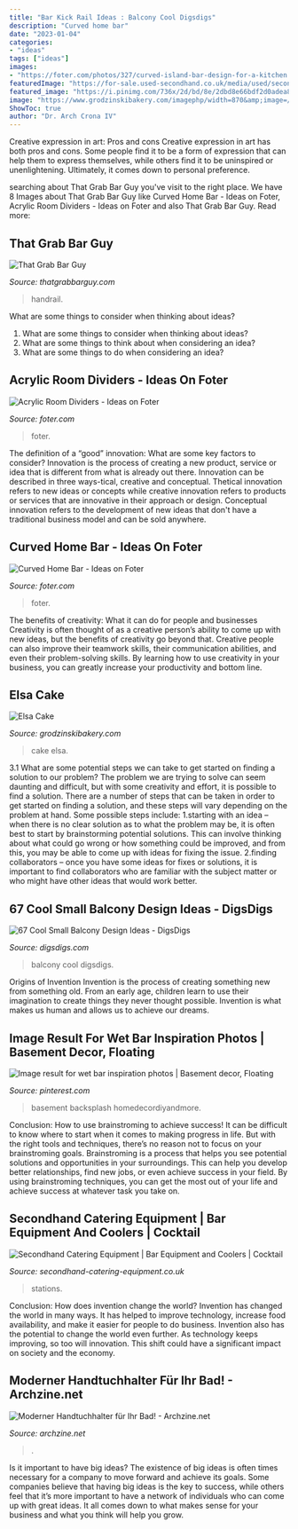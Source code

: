 ```yaml
---
title: "Bar Kick Rail Ideas : Balcony Cool Digsdigs"
description: "Curved home bar"
date: "2023-01-04"
categories:
- "ideas"
tags: ["ideas"]
images:
- "https://foter.com/photos/327/curved-island-bar-design-for-a-kitchen.jpg"
featuredImage: "https://for-sale.used-secondhand.co.uk/media/used/secondhand/images/59954/cocktail-bar-stations-with-ice-wells-and-speed-rails-london/1200/cocktail-bar-stations-with-ice-wells-and-speed-rails-london-367.jpg"
featured_image: "https://i.pinimg.com/736x/2d/bd/8e/2dbd8e66bdf2d0adea84787f5a8e5b17.jpg"
image: "https://www.grodzinskibakery.com/imagephp/width=870&amp;image=/pictures/products/products_thumbnail_CNanZRljV5.jpg"
ShowToc: true
author: "Dr. Arch Crona IV"
---
```



Creative expression in art: Pros and cons
Creative expression in art has both pros and cons. Some people find it to be a form of expression that can help them to express themselves, while others find it to be uninspired or unenlightening. Ultimately, it comes down to personal preference.

	

		
searching about That Grab Bar Guy you've visit to the right place. We have 8 Images about That Grab Bar Guy like Curved Home Bar - Ideas on Foter, Acrylic Room Dividers - Ideas on Foter and also That Grab Bar Guy. Read more:
		
    
## That Grab Bar Guy

<img loading=lazy src="https://thatgrabbarguy.com/wp-content/gallery/grab-bar-gallery/Hallway-Handrail.jpg" onerror="this.onerror=null;this.src='https://tse2.mm.bing.net/th?id=OIP.SW9_0m1KWDaBplRQV33HlAHaFj&amp;pid=15.1';" alt="That Grab Bar Guy">

_Source: thatgrabbarguy.com_

>handrail. 

	

What are some things to consider when thinking about ideas?
1. What are some things to consider when thinking about ideas?
2. What are some things to think about when considering an idea?
3. What are some things to do when considering an idea?

    
## Acrylic Room Dividers - Ideas On Foter

<img loading=lazy src="https://foter.com/photos/390/acrylic-room-dividers-3.jpg" onerror="this.onerror=null;this.src='https://tse1.mm.bing.net/th?id=OIP.4Ts0KOLlb7orA4hRmJDBjAHaKD&amp;pid=15.1';" alt="Acrylic Room Dividers - Ideas on Foter">

_Source: foter.com_

>foter. 

	

The definition of a “good” innovation: What are some key factors to consider?
Innovation is the process of creating a new product, service or idea that is different from what is already out there. Innovation can be described in three ways-tical, creative and conceptual. Thetical innovation refers to new ideas or concepts while creative innovation refers to products or services that are innovative in their approach or design. Conceptual innovation refers to the development of new ideas that don't have a traditional business model and can be sold anywhere.

    
## Curved Home Bar - Ideas On Foter

<img loading=lazy src="https://foter.com/photos/327/curved-island-bar-design-for-a-kitchen.jpg" onerror="this.onerror=null;this.src='https://tse1.mm.bing.net/th?id=OIP.uMdx23zmG3NYJveGLehbsgHaJ4&amp;pid=15.1';" alt="Curved Home Bar - Ideas on Foter">

_Source: foter.com_

>foter. 

	

The benefits of creativity: What it can do for people and businesses
Creativity is often thought of as a creative person’s ability to come up with new ideas, but the benefits of creativity go beyond that. Creative people can also improve their teamwork skills, their communication abilities, and even their problem-solving skills. By learning how to use creativity in your business, you can greatly increase your productivity and bottom line.

    
## Elsa Cake

<img loading=lazy src="https://www.grodzinskibakery.com/imagephp/width=870&amp;image=/pictures/products/products_thumbnail_CNanZRljV5.jpg" onerror="this.onerror=null;this.src='https://tse4.mm.bing.net/th?id=OIP.lcLKCvaqH8dP1_WwSIE-_wHaJ4&amp;pid=15.1';" alt="Elsa Cake">

_Source: grodzinskibakery.com_

>cake elsa. 

	

3.1 What are some potential steps we can take to get started on finding a solution to our problem?
The problem we are trying to solve can seem daunting and difficult, but with some creativity and effort, it is possible to find a solution. There are a number of steps that can be taken in order to get started on finding a solution, and these steps will vary depending on the problem at hand. Some possible steps include: 
1.starting with an idea – when there is no clear solution as to what the problem may be, it is often best to start by brainstorming potential solutions. This can involve thinking about what could go wrong or how something could be improved, and from this, you may be able to come up with ideas for fixing the issue. 
2.finding collaborators – once you have some ideas for fixes or solutions, it is important to find collaborators who are familiar with the subject matter or who might have other ideas that would work better.

    
## 67 Cool Small Balcony Design Ideas - DigsDigs

<img loading=lazy src="https://www.digsdigs.com/photos/2014/02/45-cool-small-balcony-design-ideas-14.jpg" onerror="this.onerror=null;this.src='https://tse1.mm.bing.net/th?id=OIP.8Gy9PU7BugzO9o7uleAUrAHaLH&amp;pid=15.1';" alt="67 Cool Small Balcony Design Ideas - DigsDigs">

_Source: digsdigs.com_

>balcony cool digsdigs. 

	

Origins of Invention
Invention is the process of creating something new from something old. From an early age, children learn to use their imagination to create things they never thought possible. Invention is what makes us human and allows us to achieve our dreams.

    
## Image Result For Wet Bar Inspiration Photos | Basement Decor, Floating

<img loading=lazy src="https://i.pinimg.com/736x/2d/bd/8e/2dbd8e66bdf2d0adea84787f5a8e5b17.jpg" onerror="this.onerror=null;this.src='https://tse4.mm.bing.net/th?id=OIP.6RRAXrWDb2UBwiWbyCz67wHaLH&amp;pid=15.1';" alt="Image result for wet bar inspiration photos | Basement decor, Floating">

_Source: pinterest.com_

>basement backsplash homedecordiyandmore. 

	

Conclusion: How to use brainstroming to achieve success!
It can be difficult to know where to start when it comes to making progress in life. But with the right tools and techniques, there’s no reason not to focus on your brainstroming goals. Brainstroming is a process that helps you see potential solutions and opportunities in your surroundings. This can help you develop better relationships, find new jobs, or even achieve success in your field. By using brainstroming techniques, you can get the most out of your life and achieve success at whatever task you take on.

    
## Secondhand Catering Equipment | Bar Equipment And Coolers | Cocktail

<img loading=lazy src="https://for-sale.used-secondhand.co.uk/media/used/secondhand/images/59954/cocktail-bar-stations-with-ice-wells-and-speed-rails-london/1200/cocktail-bar-stations-with-ice-wells-and-speed-rails-london-367.jpg" onerror="this.onerror=null;this.src='https://tse1.mm.bing.net/th?id=OIP.c2HiUwlFJN6nhnH0-Y2WUAHaFj&amp;pid=15.1';" alt="Secondhand Catering Equipment | Bar Equipment and Coolers | Cocktail">

_Source: secondhand-catering-equipment.co.uk_

>stations. 

	

Conclusion: How does invention change the world?
Invention has changed the world in many ways. It has helped to improve technology, increase food availability, and make it easier for people to do business. Invention also has the potential to change the world even further. As technology keeps improving, so too will innovation. This shift could have a significant impact on society and the economy.

    
## Moderner Handtuchhalter Für Ihr Bad! - Archzine.net

<img loading=lazy src="https://archzine.net/wp-content/uploads/2014/11/moderne-gestaltung-in-dem-badezimmer-.jpg" onerror="this.onerror=null;this.src='https://tse3.mm.bing.net/th?id=OIP.jbB_xJ2-8i_TLQWhjcbQKAHaLH&amp;pid=15.1';" alt="Moderner Handtuchhalter für Ihr Bad! - Archzine.net">

_Source: archzine.net_

>. 

	

Is it important to have big ideas?
The existence of big ideas is often times necessary for a company to move forward and achieve its goals. Some companies believe that having big ideas is the key to success, while others feel that it’s more important to have a network of individuals who can come up with great ideas. It all comes down to what makes sense for your business and what you think will help you grow.

